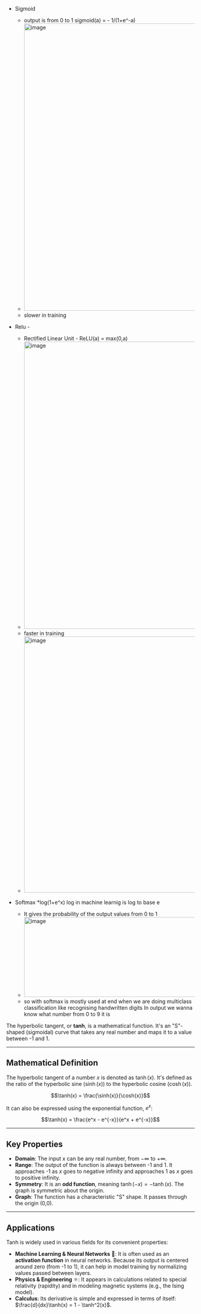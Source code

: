 * Sigmoid
  * output is from 0 to 1  sigmoid(a) = - 1/(1+e^-a)
  * <img width="1445" height="766" alt="image" src="https://github.com/user-attachments/assets/e562c670-d18b-4a91-b1a3-410f4c7b91de" />
  * slower in training

* Relu -
  * Rectified Linear Unit - ReLU(a) = max(0,a)
  * <img width="1445" height="766" alt="image" src="https://github.com/user-attachments/assets/b54974fe-467a-4caf-8d04-45ad70077e6f" />
  * faster in training
  * <img width="1445" height="683" alt="image" src="https://github.com/user-attachments/assets/70c874dc-5965-436d-b3b5-cd2663d063b5" />

* Softmax
  *log(1+e^x)  log in machine learnig is log to base e
  * It gives the probability of the output values from 0 to 1
  * <img width="559" height="213" alt="image" src="https://github.com/user-attachments/assets/914e5c07-f548-441e-97ff-343780e88078" />
  * so with softmax is mostly used at end when we are doing multiclass classification like recognising handwritten digits  In output we wanna know what number from 0 to 9 it is


The hyperbolic tangent, or **tanh**, is a mathematical function. It's an "S"-shaped (sigmoidal) curve that takes any real number and maps it to a value between -1 and 1.

---
## Mathematical Definition

The hyperbolic tangent of a number $x$ is denoted as $\tanh(x)$. It's defined as the ratio of the hyperbolic sine ($\sinh(x)$) to the hyperbolic cosine ($\cosh(x)$).

$$\tanh(x) = \frac{\sinh(x)}{\cosh(x)}$$

It can also be expressed using the exponential function, $e^x$:

$$\tanh(x) = \frac{e^x - e^{-x}}{e^x + e^{-x}}$$

---
## Key Properties

* **Domain**: The input $x$ can be any real number, from $-\infty$ to $+\infty$.
* **Range**: The output of the function is always between -1 and 1. It approaches -1 as $x$ goes to negative infinity and approaches 1 as $x$ goes to positive infinity.
* **Symmetry**: It is an **odd function**, meaning $\tanh(-x) = -\tanh(x)$. The graph is symmetric about the origin.
* **Graph**: The function has a characteristic "S" shape. It passes through the origin (0,0).
    

---
## Applications

Tanh is widely used in various fields for its convenient properties:

* **Machine Learning & Neural Networks** 🧠: It is often used as an **activation function** in neural networks. Because its output is centered around zero (from -1 to 1), it can help in model training by normalizing values passed between layers.
* **Physics & Engineering** ⚛️: It appears in calculations related to special relativity (rapidity) and in modeling magnetic systems (e.g., the Ising model).
* **Calculus**: Its derivative is simple and expressed in terms of itself: $\frac{d}{dx}\tanh(x) = 1 - \tanh^2(x)$.
